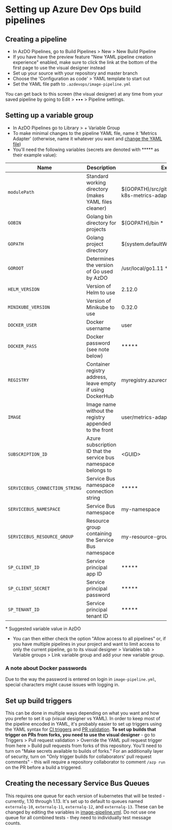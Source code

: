 # Setting up Azure Dev Ops build pipelines

## Creating a pipeline
* In AzDO Pipelines, go to Build Pipelines > New > New Build Pipeline
* If you have have the preview feature "New YAML pipeline creation experience" enabled, make sure to click the link at the bottom of the first page to use the visual designer instead
* Set up your source with your repository and master branch
* Choose the 'Configuration as code' > YAML template to start out
* Set the YAML file path to `.azdevops/image-pipeline.yml`

You can get back to this screen (the visual designer) at any time from your saved pipeline by going to Edit > ••• > Pipeline settings.

## Setting up a variable group
* In AzDO Pipelines go to Library > + Variable Group
* To make minimal changes to the pipeline YAML file, name it 'Metrics Adapter' (otherwise, name it whatever you want and [change the YAML file](./image-pipeline.yml#L8))
* You'll need the following variables (secrets are denoted with \*\*\*\*\* as their example value):

| Name | Description | Example |
| --- | --- | --- |
| `modulePath` | Standard working directory (makes YAML files cleaner) | $(GOPATH)/src/github.com/Azure/azure-k8s-metrics-adapter \* |
| `GOBIN` | Golang bin directory for projects | $(GOPATH)/bin \* |
| `GOPATH` | Golang project directory | $(system.defaultWorkingDirectory)/go \* |
| `GOROOT` | Determines the version of Go used by AzDO | /usr/local/go1.11 \* |
| `HELM_VERSION` | Version of Helm to use | 2.12.0 |
| `MINIKUBE_VERSION` | Version of Minikube to use | 0.32.0 |
| `DOCKER_USER` | Docker username | user |
| `DOCKER_PASS` | Docker password (see note below) | \*\*\*\*\* |
| `REGISTRY` | Container registry address, leave empty if using DockerHub | myregistry.azurecr.io |
| `IMAGE` | Image name without the registry appended to the front | user/metrics-adapter-test |
| `SUBSCRIPTION_ID` | Azure subscription ID that the service bus namespace belongs to | <GUID\> |
| `SERVICEBUS_CONNECTION_STRING` | Service Bus namespace connection string | \*\*\*\*\* |
| `SERVICEBUS_NAMESPACE` | Service Bus namespace | my-namespace  |
| `SERVICEBUS_RESOURCE_GROUP` | Resource group containing the Service Bus namespace | my-resource-group |
| `SP_CLIENT_ID` | Service principal app ID | \*\*\*\*\* |
| `SP_CLIENT_SECRET` | Service principal password | \*\*\*\*\* |
| `SP_TENANT_ID` | Service principal tenant ID | \*\*\*\*\* |

\* Suggested variable value in AzDO

* You can then either check the option "Allow access to all pipelines" or, if you have multiple pipelines in your project and want to limit access to only the current pipeline, go to its visual designer > Variables tab > Variable groups > Link variable group and add your new variable group.

### A note about Docker passwords
Due to the way the password is entered on login in `image-pipeline.yml`, special characters might cause issues with logging in.

## Set up build triggers
This can be done in multiple ways depending on what you want and how you prefer to set it up (visual designer vs YAML). In order to keep most of the pipeline encoded in YAML, it's probably easier to set up triggers using the YAML syntax for [CI triggers](https://docs.microsoft.com/en-us/azure/devops/pipelines/yaml-schema?view=azure-devops&tabs=schema&viewFallbackFrom=azdevops#trigger) and [PR validation](https://docs.microsoft.com/en-us/azure/devops/pipelines/yaml-schema?view=azure-devops&tabs=schema&viewFallbackFrom=azdevops#pr-trigger). **To set up builds that trigger on PRs from forks, you need to use the visual designer** - go to Triggers > Pull request validation > Override the YAML pull request trigger from here > Build pull requests from forks of this repository. You'll need to turn on "Make secrets available to builds of forks." For an additionally layer of security, turn on "Only trigger builds for collaborators' pull request comments" - this will require a repository collaborator to comment `/azp run` on the PR before a build a triggered.

## Creating the necessary Service Bus Queues
This requires one queue for each version of kubernetes that will be tested - currently, 1.10 through 1.13. It's set up to default to queues named `externalq-10`, `externalq-11`, `externalq-12`, and `externalq-13`. These can be changed by editing the variables in [image-pipeline.yml](./image-pipeline.yml#L54). Do not use one queue for all combined tests - they need to individually test message counts.
